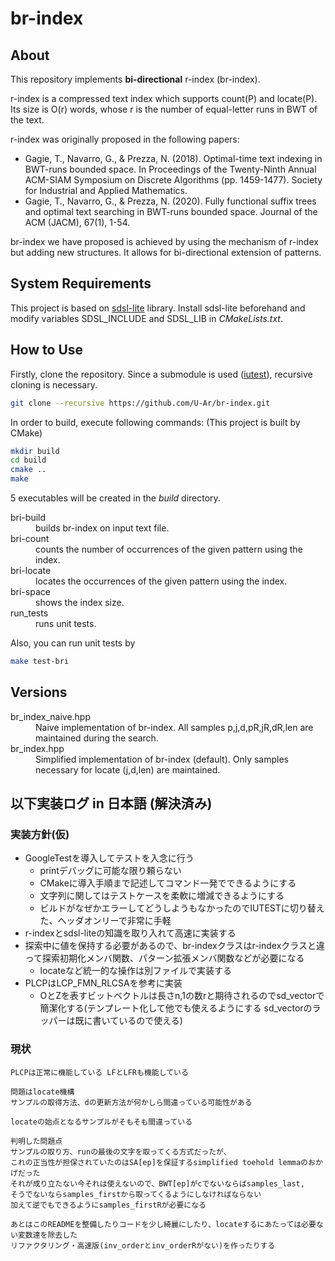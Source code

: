# br-index

## About

This repository implements __bi-directional__ r-index (br-index).

r-index is a compressed text index which supports count(P) and locate(P).
Its size is O(r) words, whose r is the number of equal-letter runs in BWT of the text.

r-index was originally proposed in the following papers:
- Gagie, T., Navarro, G., & Prezza, N. (2018). Optimal-time text indexing in BWT-runs bounded space. In Proceedings of the Twenty-Ninth Annual ACM-SIAM Symposium on Discrete Algorithms (pp. 1459-1477). Society for Industrial and Applied Mathematics.
- Gagie, T., Navarro, G., & Prezza, N. (2020). Fully functional suffix trees and optimal text searching in BWT-runs bounded space. Journal of the ACM (JACM), 67(1), 1-54.

br-index we have proposed is achieved by using the mechanism of r-index but adding new structures. It allows for bi-directional extension of patterns.

## System Requirements

This project is based on [sdsl-lite](https://github.com/simongog/sdsl-lite) library.
Install sdsl-lite beforehand and modify variables SDSL_INCLUDE and SDSL_LIB in _CMakeLists.txt_.

## How to Use

Firstly, clone the repository. Since a submodule is used ([iutest](https://github.com/srz-zumix/iutest)), recursive cloning is necessary.
```bash
git clone --recursive https://github.com/U-Ar/br-index.git
```
In order to build, execute following commands: (This project is built by CMake)
```bash
mkdir build
cd build
cmake ..
make
```
5 executables will be created in the _build_ directory.
<dl>
	<dt>bri-build</dt>
	<dd>builds br-index on input text file.</dd>
	<dt>bri-count</dt>
	<dd>counts the number of occurrences of the given pattern using the index.</dd>
	<dt>bri-locate</dt>
	<dd>locates the occurrences of the given pattern using the index.</dd>
	<dt>bri-space</dt>
	<dd>shows the index size.</dd>
	<dt>run_tests</dt>
	<dd>runs unit tests.</dd>
</dl>

Also, you can run unit tests by
```bash
make test-bri
```

## Versions

<dl>
	<dt>br_index_naive.hpp</dt>
	<dd>Naive implementation of br-index. All samples p,j,d,pR,jR,dR,len are maintained during the search.</dd>
	<dt>br_index.hpp</dt>
	<dd>Simplified implementation of br-index (default). Only samples necessary for locate (j,d,len) are maintained.</dd>
</dl>

## 以下実装ログ in 日本語 (解決済み)

### 実装方針(仮)

- GoogleTestを導入してテストを入念に行う
	- printデバッグに可能な限り頼らない
	- CMakeに導入手順まで記述してコマンド一発でできるようにする
	- 文字列に関してはテストケースを柔軟に増減できるようにする
	- ビルドがなぜかエラーしてどうしようもなかったのでIUTESTに切り替えた、ヘッダオンリーで非常に手軽
- r-indexとsdsl-liteの知識を取り入れて高速に実装する
- 探索中に値を保持する必要があるので、br-indexクラスはr-indexクラスと違って探索初期化メンバ関数、パターン拡張メンバ関数などが必要になる
	- locateなど統一的な操作は別ファイルで実装する
- PLCPはLCP_FMN_RLCSAを参考に実装
	- OとZを表すビットベクトルは長さn,1の数rと期待されるのでsd_vectorで簡潔化する(テンプレート化して他でも使えるようにする sd_vectorのラッパーは既に書いているので使える)

### 現状


	PLCPは正常に機能している LFとLFRも機能している

	問題はlocate機構
	サンプルの取得方法、dの更新方法が何かしら間違っている可能性がある

	locateの始点となるサンプルがそもそも間違っている

	判明した問題点
	サンプルの取り方、runの最後の文字を取ってくる方式だったが、
	これの正当性が担保されていたのはSA[ep]を保証するsimplified toehold lemmaのおかげだった
	それが成り立たない今それは使えないので、BWT[ep]がcでないならばsamples_last,
	そうでないならsamples_firstから取ってくるようにしなければならない
	加えて逆でもできるようにsamples_firstRが必要になる

	あとはこのREADMEを整備したりコードを少し綺麗にしたり、locateするにあたっては必要ない変数達を除去した
	リファクタリング・高速版(inv_orderとinv_orderRがない)を作ったりする

